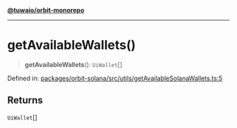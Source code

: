 [**@tuwaio/orbit-monorepo**](../../../README.md)

***

# getAvailableWallets()

> **getAvailableWallets**(): `UiWallet`[]

Defined in: [packages/orbit-solana/src/utils/getAvailableSolanaWallets.ts:5](https://github.com/TuwaIO/orbit/blob/0a547de510feac66ba5025ce9b417e851c46c108/packages/orbit-solana/src/utils/getAvailableSolanaWallets.ts#L5)

## Returns

`UiWallet`[]
